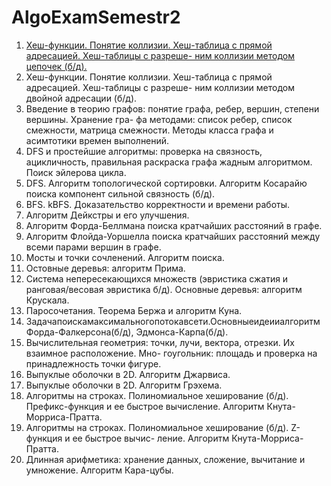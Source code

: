 # AlgoExamSemestr2

1. [Хеш-функции. Понятие коллизии. Хеш-таблица с прямой адресацией. Хеш-таблицы с разреше- ним коллизии методом цепочек (б/д).](https://github.com/CrazyDogCTRL/AlgoExamSemestr2/blame/main/TicketFirst)
2. Хеш-функции. Понятие коллизии. Хеш-таблица с прямой адресацией. Хеш-таблицы с разреше- ним коллизии методом двойной адресации (б/д).
3. Введение в теорию графов: понятие графа, ребер, вершин, степени вершины. Хранение гра- фа методами: список ребер, список смежности, матрица смежности. Методы класса графа и асимтотики времен выполнений.
4. DFS и простейшие алгоритмы: проверка на связность, ацикличность, правильная раскраска графа жадным алгоритмом. Поиск эйлерова цикла.
5. DFS. Алгоритм топологической сортировки. Алгоритм Косарайю поиска компонент сильной связность (б/д).
6. BFS. kBFS. Доказательство корректности и времени работы.
7. Алгоритм Дейкстры и его улучшения.
8. Алгоритм Форда-Беллмана поиска кратчайших расстояний в графе.
9. Алгоритм Флойда-Уоршелла поиска кратчайших расстояний между всеми парами вершин в графе.
10. Мосты и точки сочленений. Алгоритм поиска.
11. Остовные деревья: алгоритм Прима.
12. Система непересекающихся множеств (эвристика сжатия и ранговая/весовая эвристика б/д). Основные деревья: алгоритм Крускала.
13. Паросочетания. Теорема Бержа и алгоритм Куна.
14. Задачапоискамаксимальногопотокавсети.ОсновныеидеииалгоритмФорда-Фалкерсона(б/д), Эдмонса-Карпа(б/д).
15. Вычислительная геометрия: точки, лучи, вектора, отрезки. Их взаимное расположение. Мно- гоугольник: площадь и проверка на принадлежность точки фигуре.
16. Выпуклые оболочки в 2D. Алгоритм Джарвиса.
17. Выпуклые оболочки в 2D. Алгоритм Грэхема.
18. Алгоритмы на строках. Полиномиальное хеширование (б/д). Префикс-функция и ее быстрое вычисление. Алгоритм Кнута-Морриса-Пратта.
19. Алгоритмы на строках. Полиномиальное хеширование (б/д). Z-функция и ее быстрое вычис- ление. Алгоритм Кнута-Морриса-Пратта.
20. Длинная арифметика: хранение данных, сложение, вычитание и умножение. Алгоритм Кара-цубы.
